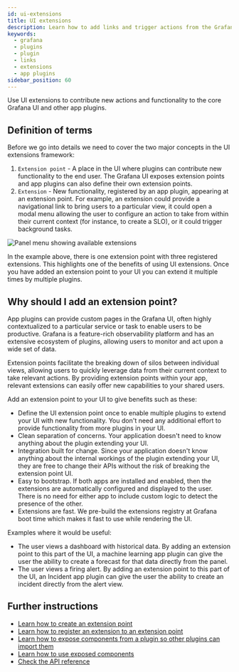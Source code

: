 ```yaml
---
id: ui-extensions
title: UI extensions
description: Learn how to add links and trigger actions from the Grafana user interface by using UI Extensions in app plugins.
keywords:
  - grafana
  - plugins
  - plugin
  - links
  - extensions
  - app plugins
sidebar_position: 60
---
```


Use UI extensions to contribute new actions and functionality to the core Grafana UI and other app plugins.

## Definition of terms

Before we go into details we need to cover the two major concepts in the UI extensions framework:

1. `Extension point` - A place in the UI where plugins can contribute new functionality to the end user. The Grafana UI exposes extension points and app plugins can also define their own extension points.
2. `Extension` - New functionality, registered by an app plugin, appearing at an extension point. For example, an extension could provide a navigational link to bring users to a particular view, it could open a modal menu allowing the user to configure an action to take from within their current context (for instance, to create a SLO), or it could trigger background tasks.

![Panel menu showing available extensions](/img/ui-extensions-menu.png)

In the example above, there is one extension point with three registered extensions. This highlights one of the benefits of using UI extensions. Once you have added an extension point to your UI you can extend it multiple times by multiple plugins.

## Why should I add an extension point?

App plugins can provide custom pages in the Grafana UI, often highly contextualized to a particular service or task to enable users to be productive. Grafana is a feature-rich observability platform and has an extensive ecosystem of plugins, allowing users to monitor and act upon a wide set of data.

Extension points facilitate the breaking down of silos between individual views, allowing users to quickly leverage data from their current context to take relevant actions. By providing extension points within your app, relevant extensions can easily offer new capabilities to your shared users.

Add an extension point to your UI to give benefits such as these:

- Define the UI extension point once to enable multiple plugins to extend your UI with new functionality. You don't need any additional effort to provide functionality from more plugins in your UI.
- Clean separation of concerns. Your application doesn't need to know anything about the plugin extending your UI.
- Integration built for change. Since your application doesn't know anything about the internal workings of the plugin extending your UI, they are free to change their APIs without the risk of breaking the extension point UI.
- Easy to bootstrap. If both apps are installed and enabled, then the extensions are automatically configured and displayed to the user. There is no need for either app to include custom logic to detect the presence of the other.
- Extensions are fast. We pre-build the extensions registry at Grafana boot time which makes it fast to use while rendering the UI.

Examples where it would be useful:

- The user views a dashboard with historical data. By adding an extension point to this part of the UI, a machine learning app plugin can give the user the ability to create a forecast for that data directly from the panel.
- The user views a firing alert. By adding an extension point to this part of the UI, an Incident app plugin can give the user the ability to create an incident directly from the alert view.

## Further instructions

- [Learn how to create an extension point](../tutorials/ui-extensions/create-an-extension-point.md)
- [Learn how to register an extension to an extension point](../tutorials/ui-extensions/register-an-extension.md)
- [Learn how to expose components from a plugin so other plugins can import them](../tutorials/ui-extensions/expose-a-component.md)
- [Learn how to use exposed components](../tutorials/ui-extensions/use-an-exposed-component.md)
- [Check the API reference](../reference/ui-extensions/extension-points.md)
